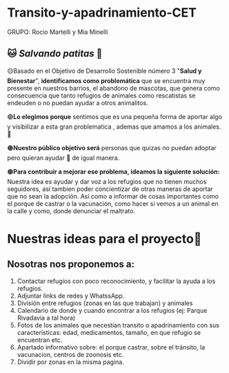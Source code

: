 # Transito-y-apadrinamiento-CET
GRUPO: Rocio Martelli y Mia Minelli
## 🐱 ***Salvando patitas*** 🐶


🟡Basado en el Objetivo de Desarrollo Sostenible número 3 "**Salud y Bienestar**", **identificamos como problemática** que se encuentra muy presente en nuestros barrios, el abandono de mascotas, que genera como consecuencia que tanto refugios de animales como rescatistas se endeuden o no puedan ayudar a otros animalitos. 

🟣**Lo elegimos porque** sentimos que es una pequeña forma de aportar algo y visibilizar a esta gran problematica , ademas que amamos a los animales.🩷

🟠**Nuestro público objetivo será** personas que quizas no puedan adoptar pero quieran ayudar 🤝 de igual manera.

🟤**Para contribuir a mejorar ese problema, ideamos la siguiente solución:** Nuestra idea es ayudar y dar voz a los refugios que no tienen muchos seguidores, así tambien poder concientizar de otras maneras de aportar que no sean la adopción. Asi como a informar de cosas importantes como el porque de castrar o la vacunación, como hacer si vemos a un animal en la calle y como, donde denunciar el maltrato.

# Nuestras ideas para el proyecto🐶

 ## Nosotras nos proponemos a:
 1. Contactar refugios con poco reconocimiento, y facilitar la ayuda a los refugios.
 2. Adjuntar links de redes y WhatssApp.
 3. División entre refugios (zonas en las que trabajan) y animales
 4. Calendario de donde y cuando encontrar a los refugios (ej: Parque Rivadavia a tal hora)
 5. Fotos de los animales que necestian transito o apadrinamiento con sus características: edad, medicamentos, tamaño, en que refugio se encuentran etc.
 6. Apartado informativo sobre: el porque castrar, sobre el tránsito, la vacunacion, centros de zoonosis etc.
 7. Dividir por zonas en la misma pagina.
 
 


 

